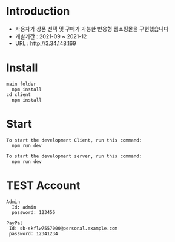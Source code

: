 # Introduction	
- 사용자가 상품 선택 및 구매가 가능한 반응형 웹쇼핑몰을 구현했습니다
- 개발기간 : 2021-09 ~ 2021-12
- URL : http://3.34.148.169


# Install
  ```
  main folder
    npm install
  cd client
    npm install
  ```
  
  # Start
  ```
  To start the development Client, run this command:
    npm run dev
    
  To start the development server, run this command:
    npm run dev
  ```
  
  # TEST Account
  ```
  Admin
    Id: admin
    password: 123456
  ```
   ```
  PayPal
    Id: sb-skflw7557000@personal.example.com
    password: 12341234
  ```
